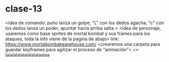 # clase-13
<idea de comando: puño lanza un golpe, "L" con los dedos agacha, "c" con los dedos lanza un poder, apuntar hacia arriba salta.>
<idea de personaje, usaremos como base sprites de mortal kombat y sus frames para los ataques, toda la info viene de la pagina de abajo>
link: <https://www.mortalkombatwarehouse.com/>
<crearemos una carpeta para guardar keyframes para agilizar el proceso de "animación">
<> lalalalalalalalalalaalaa

